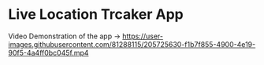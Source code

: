 # Live Location Trcaker App



Video Demonstration of the app -> 
https://user-images.githubusercontent.com/81288115/205725630-f1b7f855-4900-4e19-90f5-4a4ff0bc045f.mp4


